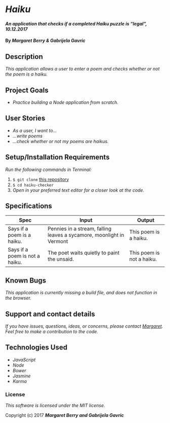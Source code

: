 # _Haiku_

#### _An application that checks if a completed Haiku puzzle is “legal”, 10.12.2017_

#### By _**Margaret Berry & Gabrijela Gavric**_

## Description
_This application allows a user to enter a poem and checks whether or not the poem is a haiku._

## Project Goals
* _Practice building a Node application from scratch._

## User Stories
* _As a user, I want to..._
* _...write poems_
* _...check whether or not my poems are haikus._

## Setup/Installation Requirements
_Run the following commands in Terminal:_

1. `$ git clone` [this repository](https://github.com/codemargaret/haiku-checker.git)
2. `$ cd haiku-checker`
3. _Open in your preferred text editor for a closer look at the code._

## Specifications
| Spec              | Input | Output |
|-------------------|-------|--------|
| Says if a poem is a haiku.    | Pennies in a stream, falling leaves a sycamore, moonlight in Vermont     | This poem is a haiku.      |
| Says if a poem is not a haiku.   | The poet waits quietly to paint the unsaid.     | This poem is not a haiku.      |

## Known Bugs
_This application is currently missing a build file, and does not function in the browser._

## Support and contact details
_If you have issues, questions, ideas, or concerns, please contact [Margaret](codeberry1@gmail.com). Feel free to make a contribution to the code._

## Technologies Used
* _JavaScript_
* _Node_
* _Bower_
* _Jasmine_
* _Karma_

### License
*This software is licensed under the MIT license.*

Copyright (c) 2017 **_Margaret Berry and Gabrijela Gavric_**
